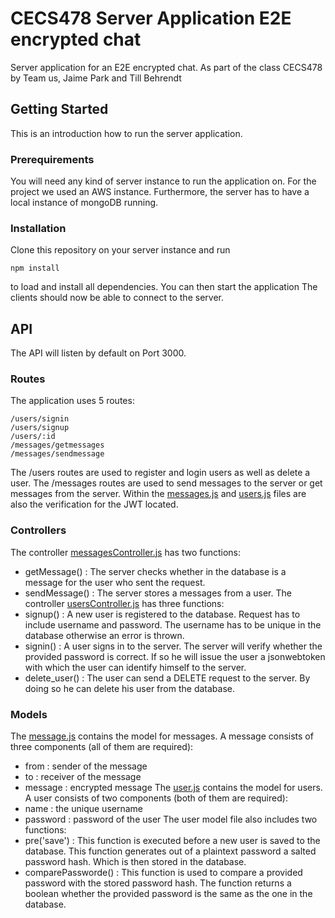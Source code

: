 # CECS478 Server Application E2E encrypted chat
Server application for an E2E encrypted chat. As part of the class CECS478 by Team us, Jaime Park and Till Behrendt

## Getting Started
This is an introduction how to run the server application.
### Prerequirements
You will need any kind of server instance to run the application on. For the project we used an AWS instance. Furthermore, the server has to have a local instance of mongoDB running.

### Installation
Clone this repository on your server instance and run 
```
npm install
```
to load and install all dependencies.
You can then start the application
The clients should now be able to connect to the server.

## API 
The API will listen by default on Port 3000.

### Routes
The application uses 5 routes:
```
/users/signin
/users/signup
/users/:id
/messages/getmessages
/messages/sendmessage
```
The /users routes are used to register and login users as well as delete a user.
The /messages routes are used to send messages to the server or get messages from the server.
Within the [messages.js](https://github.com/tilted112/CECS478/blob/master/app/routes/messages.js) and [users.js](https://github.com/tilted112/CECS478/blob/master/app/routes/users.js) files are also the verification for the JWT located.

### Controllers
The controller [messagesController.js](https://github.com/tilted112/CECS478/blob/master/app/controller/messagesController.js) has two functions:
* getMessage() : The server checks whether in the database is a message for the user who sent the request.
* sendMessage() : The server stores a messages from a user.
The controller [usersController.js](https://github.com/tilted112/CECS478/blob/master/app/controller/usersController.js) has three functions:
* signup() : A new user is registered to the database. Request has to include username and password. The username has to be unique in the database otherwise an error is thrown.
* signin() : A user signs in to the server. The server will verify whether the provided password is correct. If so he will issue the user a jsonwebtoken with which the user can identify himself to the server.
* delete_user() : The user can send a DELETE request to the server. By doing so he can delete his user from the database.

### Models
The [message.js](https://github.com/tilted112/CECS478/blob/master/app/models/message.js) contains the model for messages. A message consists of three components (all of them are required):
* from : sender of the message
* to : receiver of the message
* message : encrypted message
The [user.js](https://github.com/tilted112/CECS478/blob/master/app/models/user.js) contains the model for users. A user consists of two components (both of them are required):
* name : the unique username
* password : password of the user
The user model file also includes two functions:
* pre('save') : This function is executed before a new user is saved to the database. This function generates out of a plaintext password a salted password hash. Which is then stored in the database.
* comparePassworde() : This function is used to compare a provided password with the stored password hash. The function returns a boolean whether the provided password is the same as the one in the database.